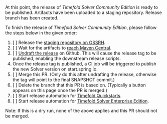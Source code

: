 At this point, the release of _Timefold Solver Community Edition_ is ready to be published.
Artifacts have been uploaded to a staging repository.
Release branch has been created.

To finish the release of _Timefold Solver Community Edition_, 
please follow the steps below in the given order:

1. [ ] Release the [staging repository on OSSRH](https://s01.oss.sonatype.org/#stagingRepositories).
2. [ ] Wait for the artifacts to [reach Maven Central](https://central.sonatype.com/search?q=ai.timefold.solver&smo=true).
3. [ ] [Undraft the release](https://github.com/TimefoldAI/timefold-solver/releases) on Github. This will cause the release tag to be published, enabling the downstream release scripts.
4. Once the release tag is published, a CI job will be triggered to publish the new Solver version on start.spring.io.
5. [ ] Merge this PR. (Only do this after undrafting the release, otherwise the tag will point to the final SNAPSHOT commit.)
6. [ ] Delete the branch that this PR is based on. (Typically a button appears on this page once the PR is merged.)
7. [ ] Start release automation for [Timefold Quickstarts](https://github.com/TimefoldAI/timefold-quickstarts).
8. [ ] Start release automation for [Timefold Solver Enterprise Edition](https://github.com/TimefoldAI/timefold-solver-enterprise).

Note: If this is a dry run, 
none of the above applies and this PR should not be merged.